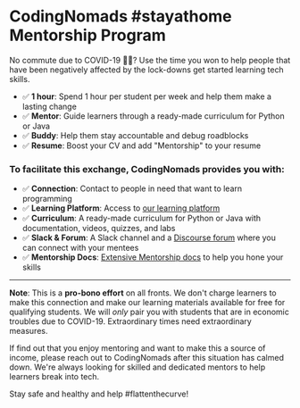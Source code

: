 # CodingNomads #stayathome Mentorship Program

No commute due to COVID-19 🚗❌? Use the time you won to help people that have been negatively affected by the lock-downs
get started learning tech skills.

- ✅ **1 hour**: Spend 1 hour per student per week and help them make a lasting change
- ✅ **Mentor**: Guide learners through a ready-made curriculum for Python or Java
- ✅ **Buddy**: Help them stay accountable and debug roadblocks
- ✅ **Resume**: Boost your CV and add "Mentorship" to your resume

### To facilitate this exchange, CodingNomads provides you with:

- ✅ **Connection**: Contact to people in need that want to learn programming
- ✅ **Learning Platform**: Access to [our learning platform](https://platform.codingnomads.co/learn/)
- ✅ **Curriculum**: A ready-made curriculum for Python or Java with documentation, videos, quizzes, and labs
- ✅ **Slack & Forum**: A Slack channel and a [Discourse forum](http://forum.codingnomads.co/) where you can connect with your mentees
- ✅ **Mentorship Docs**: [Extensive Mentorship docs](https://codingnomads.github.io/mentor-docs/04_how_to_mentor/) to help you hone your skills 

---

**Note**: This is a **pro-bono effort** on all fronts. We don't charge learners to make this connection and make our learning materials available for free
for qualifying students. We will _only_ pair you with students that are in economic troubles due to COVID-19.
Extraordinary times need extraordinary measures.

If find out that you enjoy mentoring and want to make this a source of income,
please reach out to CodingNomads after this situation has calmed down. We're always looking for skilled and dedicated mentors
to help learners break into tech. 

Stay safe and healthy and help #flattenthecurve!